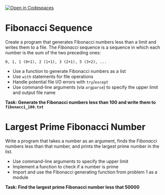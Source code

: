[![Open in Codespaces](https://classroom.github.com/assets/launch-codespace-2972f46106e565e64193e422d61a12cf1da4916b45550586e14ef0a7c637dd04.svg)](https://classroom.github.com/open-in-codespaces?assignment_repo_id=16406647)
# Fibonacci Sequence

Create a program that generates Fibonacci numbers less than a limit and writes them to a file. The _Fibonacci_ sequence is a sequence in which each number is the sum of the two preceding ones: 

```
0, 1, 1 (0+1), 2 (1+1), 3 (2+1), 5 (3+2), ...
```

- Use a function to generate Fibonacci numbers as a list
- Use `with` statements for file operations
- Handle potential file I/O errors with `try`/`except`
- Use command-line arguments (via `argparse`) to specify the upper limit and output file name
 
**Task: Generate the Fibonacci numbers less than 100 and write them to `fibonacci_100.txt`**

# Largest Prime Fibonacci Number

Write a program that takes a number as an argument, finds the *Fibonacci* numbers less than that number, and prints the largest prime number in the list. 

- Use command-line arguments to specify the upper limit 
- Implement a function to check if a number is prime
- Import and use the Fibonacci generating function from problem 1 as a module
 
**Task: Find the largest prime Fibonacci number less that 50000**
